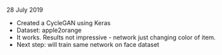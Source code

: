 28 July 2019
 - Created a CycleGAN using Keras
 - Dataset: apple2orange
 - It works. Results not impressive - network just changing color of item.
 - Next step: will train same network on face dataset
